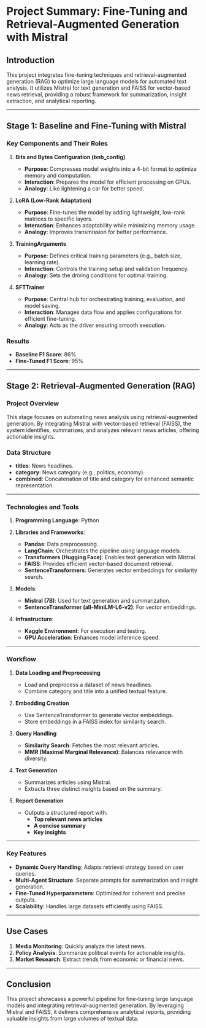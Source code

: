 # **Project Summary: Fine-Tuning and Retrieval-Augmented Generation with Mistral**

## **Introduction**
This project integrates fine-tuning techniques and retrieval-augmented generation (RAG) to optimize large language models for automated text analysis. It utilizes Mistral for text generation and FAISS for vector-based news retrieval, providing a robust framework for summarization, insight extraction, and analytical reporting.

---

## **Stage 1: Baseline and Fine-Tuning with Mistral**

### **Key Components and Their Roles**

1. **Bits and Bytes Configuration (bnb_config)**  
   - **Purpose**: Compresses model weights into a 4-bit format to optimize memory and computation.  
   - **Interaction**: Prepares the model for efficient processing on GPUs.  
   - **Analogy**: Like lightening a car for better speed.

2. **LoRA (Low-Rank Adaptation)**  
   - **Purpose**: Fine-tunes the model by adding lightweight, low-rank matrices to specific layers.  
   - **Interaction**: Enhances adaptability while minimizing memory usage.  
   - **Analogy**: Improves transmission for better performance.

3. **TrainingArguments**  
   - **Purpose**: Defines critical training parameters (e.g., batch size, learning rate).  
   - **Interaction**: Controls the training setup and validation frequency.  
   - **Analogy**: Sets the driving conditions for optimal training.

4. **SFTTrainer**  
   - **Purpose**: Central hub for orchestrating training, evaluation, and model saving.  
   - **Interaction**: Manages data flow and applies configurations for efficient fine-tuning.  
   - **Analogy**: Acts as the driver ensuring smooth execution.

### **Results**  
- **Baseline F1 Score**: 86%  
- **Fine-Tuned F1 Score**: 95%

---

## **Stage 2: Retrieval-Augmented Generation (RAG)**

### **Project Overview**
This stage focuses on automating news analysis using retrieval-augmented generation. By integrating Mistral with vector-based retrieval (FAISS), the system identifies, summarizes, and analyzes relevant news articles, offering actionable insights.

### **Data Structure**
- **titles**: News headlines.  
- **category**: News category (e.g., politics, economy).  
- **combined**: Concatenation of title and category for enhanced semantic representation.

---

### **Technologies and Tools**

1. **Programming Language**: Python  
2. **Libraries and Frameworks**:  
   - **Pandas**: Data preprocessing.  
   - **LangChain**: Orchestrates the pipeline using language models.  
   - **Transformers (Hugging Face)**: Enables text generation with Mistral.  
   - **FAISS**: Provides efficient vector-based document retrieval.  
   - **SentenceTransformers**: Generates vector embeddings for similarity search.  

3. **Models**:  
   - **Mistral (7B)**: Used for text generation and summarization.  
   - **SentenceTransformer (all-MiniLM-L6-v2)**: For vector embeddings.

4. **Infrastructure**:  
   - **Kaggle Environment**: For execution and testing.  
   - **GPU Acceleration**: Enhances model inference speed.

---

### **Workflow**

1. **Data Loading and Preprocessing**  
   - Load and preprocess a dataset of news headlines.  
   - Combine category and title into a unified textual feature.

2. **Embedding Creation**  
   - Use SentenceTransformer to generate vector embeddings.  
   - Store embeddings in a FAISS index for similarity search.

3. **Query Handling**  
   - **Similarity Search**: Fetches the most relevant articles.  
   - **MMR (Maximal Marginal Relevance)**: Balances relevance with diversity.

4. **Text Generation**  
   - Summarizes articles using Mistral.  
   - Extracts three distinct insights based on the summary.

5. **Report Generation**  
   - Outputs a structured report with:  
     - **Top relevant news articles**  
     - **A concise summary**  
     - **Key insights**

---

### **Key Features**
- **Dynamic Query Handling**: Adapts retrieval strategy based on user queries.  
- **Multi-Agent Structure**: Separate prompts for summarization and insight generation.  
- **Fine-Tuned Hyperparameters**: Optimized for coherent and precise outputs.  
- **Scalability**: Handles large datasets efficiently using FAISS.

---

## **Use Cases**
1. **Media Monitoring**: Quickly analyze the latest news.  
2. **Policy Analysis**: Summarize political events for actionable insights.  
3. **Market Research**: Extract trends from economic or financial news.

---

## **Conclusion**
This project showcases a powerful pipeline for fine-tuning large language models and integrating retrieval-augmented generation. By leveraging Mistral and FAISS, it delivers comprehensive analytical reports, providing valuable insights from large volumes of textual data.

